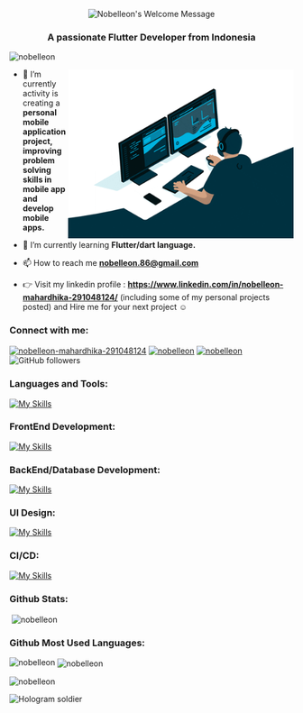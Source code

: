 <p align="center">           
		<img alt="Nobelleon's Welcome Message"
			 src="https://readme-typing-svg.herokuapp.com?font=Fira+Code&size=28&pause=1000&color=B133A1&width=435&lines=Hallo+%F0%9F%91%8B%2C+I'm+Nobelleon+M">
</p> 
<h3 align="center">A passionate Flutter Developer from Indonesia</h3>

<p align="left"> <img src="https://komarev.com/ghpvc/?username=Nobelleon&label=Profile%20views&color=0e75b6&style=flat" alt="nobelleon" /> </p>

<img align="right" alt="Coding" width="400" src="https://github.com/Mirzaazmath/threads_clone/blob/main/assets/output/coding.gif">

- 🔭 I’m currently activity is creating a **personal mobile application project, improving problem solving skills in mobile app and develop mobile apps.**

- 🌱 I’m currently learning **Flutter/dart language.**
  
- 📫 How to reach me **nobelleon.86@gmail.com**
  
- 👉 Visit my linkedin profile :  **https://www.linkedin.com/in/nobelleon-mahardhika-291048124/** (including some of my personal projects posted) and Hire me for your next project ☺️

<h3 align="left">Connect with me:</h3>
<p align="left">
<a href="https://www.linkedin.com/in/nobelleon-mahardhika-291048124/" target="blank"><img align="center" src="https://raw.githubusercontent.com/rahuldkjain/github-profile-readme-generator/master/src/images/icons/Social/linked-in-alt.svg" alt="nobelleon-mahardhika-291048124" height="30" width="40" /></a>
<a href="https://www.instagram.com/nobelleon/" target="blank"><img align="center" src="https://raw.githubusercontent.com/rahuldkjain/github-profile-readme-generator/master/src/images/icons/Social/instagram.svg" alt="nobelleon" height="30" width="40" /></a>
<a href="https://web.facebook.com/n0beLLeon" target="blank"><img align="center" src="https://raw.githubusercontent.com/rahuldkjain/github-profile-readme-generator/master/src/images/icons/Social/facebook.svg" alt="nobelleon" height="30" width="40" /></a>
<img alt="GitHub followers" src="https://img.shields.io/github/followers/nobelleon">

  
  
</p>

<h3 align="left">Languages and Tools:</h3>


[![My Skills](https://skillicons.dev/icons?i=dart,flutter,javascript,cpp,java,html,laravel,mysql,firebase,git,gitlab,github,figma,vscode&theme=light)](https://nobelleon.dev)

<h3 align="left"> FrontEnd Development:</h3>

 [![My Skills](https://skillicons.dev/icons?i=flutter,html,laravel&theme=light)](https://nobelleon.dev)

<h3 align="left"> BackEnd/Database Development:</h3>

 [![My Skills](https://skillicons.dev/icons?i=firebase,mysql&theme=light)](https://nobelleon.dev)

 <h3 align="left"> UI Design:</h3>

 [![My Skills](https://skillicons.dev/icons?i=figma&theme=light)](https://nobelleon.dev)

<h3 align="left"> CI/CD:</h3>

[![My Skills](https://skillicons.dev/icons?i=git,github,gitlab&theme=light)](https://nobelleon.dev)


<h3 align="left">Github Stats:</h3>
<p>&nbsp;<img align="center" src="https://github-readme-stats.vercel.app/api?username=nobelleon&show_icons=true&locale=en" alt="nobelleon" /></p> 

<h3 align="left">Github Most Used Languages:</h3>
<p><img align="left" src="https://github-readme-stats.vercel.app/api/top-langs?username=nobelleon&show_icons=true&locale=en&layout=compact" alt="nobelleon" /></p>

<p>&nbsp;<img align="center" src="https://github-readme-stats.vercel.app/api?username=nobelleon&show_icons=true&locale=en" alt="nobelleon" /></p>

<p><img align="center" src="https://github-readme-streak-stats.herokuapp.com/?user=nobelleon&" alt="nobelleon" /></p>

![Hologram soldier](https://github.com/user-attachments/assets/168ec6a2-d7fe-47ac-8748-a336101c76a6)


